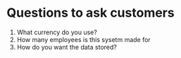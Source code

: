 # Questions to ask customers
1. What currency do you use?
2. How many employees is this sysetm made for
3. How do you want the data stored?